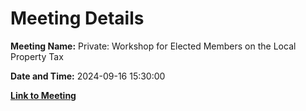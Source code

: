 # Meeting Details

**Meeting Name:** Private: Workshop for Elected Members on the Local Property Tax

**Date and Time:** 2024-09-16 15:30:00

**[Link to Meeting](https://www.limerick.ie/council/whats-on/private-workshop-for-elected-members-on-the-local-property-tax)**
